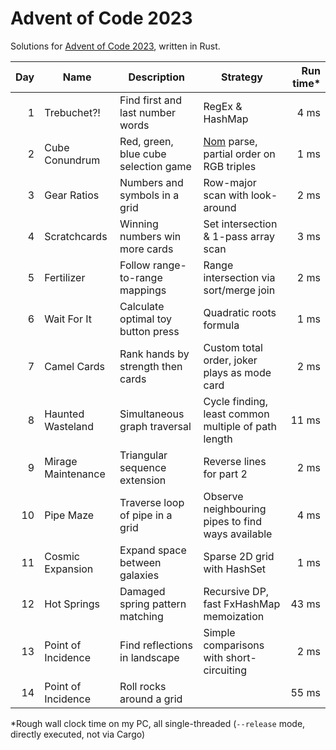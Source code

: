 # Advent of Code 2023

Solutions for [Advent of Code 2023][aoc], written in Rust.

| Day | Name               | Description                          | Strategy                                            | Run time* |
|----:|--------------------|--------------------------------------|-----------------------------------------------------|----------:|
|   1 | Trebuchet?!        | Find first and last number words     | RegEx & HashMap                                     |      4 ms |
|   2 | Cube Conundrum     | Red, green, blue cube selection game | [Nom][nom] parse, partial order on RGB triples      |      1 ms |
|   3 | Gear Ratios        | Numbers and symbols in a grid        | Row-major scan with look-around                     |      2 ms |
|   4 | Scratchcards       | Winning numbers win more cards       | Set intersection & 1-pass array scan                |      3 ms |
|   5 | Fertilizer         | Follow range-to-range mappings       | Range intersection via sort/merge join              |      2 ms |
|   6 | Wait For It        | Calculate optimal toy button press   | Quadratic roots formula                             |      1 ms |
|   7 | Camel Cards        | Rank hands by strength then cards    | Custom total order, joker plays as mode card        |      2 ms |
|   8 | Haunted Wasteland  | Simultaneous graph traversal         | Cycle finding, least common multiple of path length |     11 ms |
|   9 | Mirage Maintenance | Triangular sequence extension        | Reverse lines for part 2                            |      2 ms |
|  10 | Pipe Maze          | Traverse loop of pipe in a grid      | Observe neighbouring pipes to find ways available   |      4 ms |
|  11 | Cosmic Expansion   | Expand space between galaxies        | Sparse 2D grid with HashSet                         |      1 ms |
|  12 | Hot Springs        | Damaged spring pattern matching      | Recursive DP, fast FxHashMap memoization            |     43 ms |
|  13 | Point of Incidence | Find reflections in landscape        | Simple comparisons with short-circuiting            |      2 ms |
|  14 | Point of Incidence | Roll rocks around a grid             |                                                     |     55 ms |

*Rough wall clock time on my PC, all single-threaded (`--release` mode, directly executed, not via Cargo)

[aoc]: https://adventofcode.com/2023/

[nom]: https://docs.rs/crate/nom/latest
